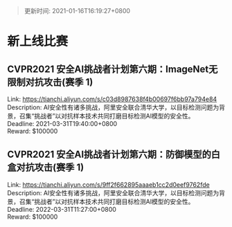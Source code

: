 > 更新时间: 2021-01-16T16:19:27+0800 

# 新上线比赛


## CVPR2021 安全AI挑战者计划第六期：ImageNet无限制对抗攻击(赛季 1)
Link: https://tianchi.aliyun.com/s/c03d8987638f4b00697f6bb97a794e84  
Description: AI安全性有诸多挑战，阿里安全联合清华大学，以目标检测问题为背景，召集“挑战者”以对抗样本技术共同打磨目标检测AI模型的安全性。  
Deadline: 2021-03-31T19:40:00+0800  
Reward: $100000  

## CVPR2021 安全AI挑战者计划第六期：防御模型的白盒对抗攻击(赛季 1)
Link: https://tianchi.aliyun.com/s/9ff2f662895aaaeb1cc2d0eef9762fde  
Description: AI安全性有诸多挑战，阿里安全联合清华大学，以目标检测问题为背景，召集“挑战者”以对抗样本技术共同打磨目标检测AI模型的安全性。  
Deadline: 2022-03-31T11:27:00+0800  
Reward: $100000  

